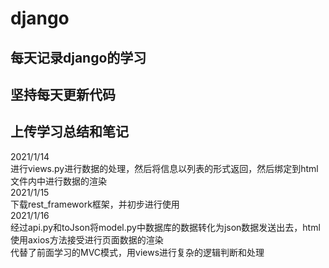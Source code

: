 # django
## 每天记录django的学习  
## 坚持每天更新代码  
## 上传学习总结和笔记  

2021/1/14  
进行views.py进行数据的处理，然后将信息以列表的形式返回，然后绑定到html文件内中进行数据的渲染  
2021/1/15  
下载rest_framework框架，并初步进行使用  
2021/1/16  
经过api.py和toJson将model.py中数据库的数据转化为json数据发送出去，html使用axios方法接受进行页面数据的渲染  
代替了前面学习的MVC模式，用views进行复杂的逻辑判断和处理  
